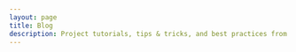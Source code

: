 ```yaml
---
layout: page
title: Blog
description: Project tutorials, tips & tricks, and best practices from the Clairview team and community.
---
```


<script setup>
import BlogHero from '@/components/blog/BlogHero.vue';
import BlogIndex from '@/components/blog/BlogIndex.vue';
</script>

<BlogHero />
<BlogIndex />
